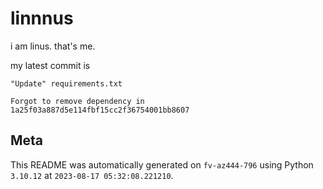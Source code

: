 # linnnus

i am linus. that's me.

my latest commit is

```
"Update" requirements.txt

Forgot to remove dependency in 1a25f03a887d5e114fbf15cc2f36754001bb8607
```

## Meta

This README was automatically generated on `fv-az444-796` using Python
`3.10.12` at `2023-08-17 05:32:08.221210`.
